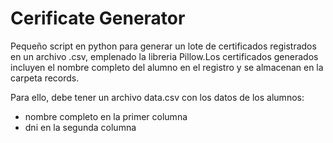 # Cerificate Generator

Pequeño script en python para generar un lote de certificados registrados en un archivo .csv, emplenado la libreria Pillow.Los certificados generados incluyen el nombre completo del alumno en el registro y se almacenan en la carpeta records.

Para ello, debe tener un archivo data.csv con los datos de los alumnos:

- nombre completo en la primer columna
- dni en la segunda columna
